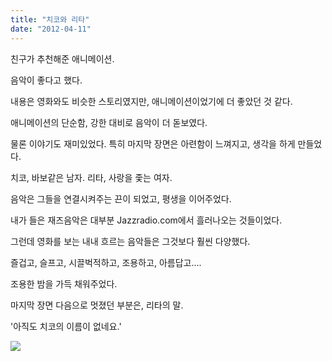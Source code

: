 ```yaml
---
title: "치코와 리타"
date: "2012-04-11"
---
```


친구가 추천해준 애니메이션.

음악이 좋다고 했다.

내용은 영화와도 비슷한 스토리였지만, 애니메이션이었기에 더 좋았던 것 같다.

애니메이션의 단순함, 강한 대비로 음악이 더 돋보였다.

물론 이야기도 재미있었다. 특히 마지막 장면은 아련함이 느껴지고, 생각을 하게 만들었다.

치코, 바보같은 남자. 리타, 사랑을 좇는 여자.

음악은 그들을 연결시켜주는 끈이 되었고, 평생을 이어주었다.

내가 들은 재즈음악은 대부분 Jazzradio.com에서 흘러나오는 것들이었다.

그런데 영화를 보는 내내 흐르는 음악들은 그것보다 훨씬 다양했다.

즐겁고, 슬프고, 시끌벅적하고, 조용하고, 아름답고....

조용한 밤을 가득 채워주었다.

마지막 장면 다음으로 멋졌던 부분은, 리타의 말.

'아직도 치코의 이름이 없네요.'

  
![](../photo/2012-04-11-치코와_리타.jpg)